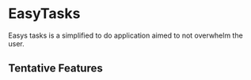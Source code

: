 # EasyTasks
  Easys tasks is a simplified to do application aimed to not overwhelm the user.

## Tentative Features
